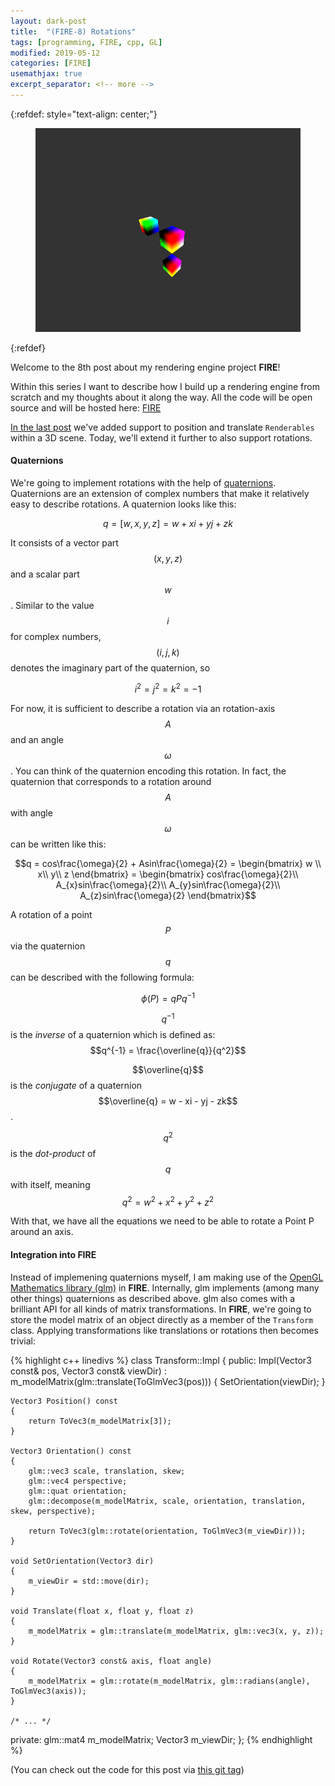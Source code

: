 ```yaml
---
layout: dark-post
title:  "(FIRE-8) Rotations"
tags: [programming, FIRE, cpp, GL]
modified: 2019-05-12
categories: [FIRE]
usemathjax: true
excerpt_separator: <!-- more -->
---
```


{:refdef: style="text-align: center;"}
<figure>
	<img src="/images/FIRE-8-CubeRotations.gif" alt="">
</figure>
{:refdef}

Welcome to the 8th post about my rendering engine project **FIRE**!

Within this series I want to describe how I build up a rendering engine from scratch and my thoughts about it along the way.
All the code will be open source and will be hosted here: [FIRE](https://github.com/markusrothe/FIRE)

[In the last post](https://www.markusrothe.dev/fire/2019/05/01/FIRE-7-Model-Matrix.html) we've added support to position and translate `Renderables` within a 3D scene.
Today, we'll extend it further to also support rotations.

<!-- more -->

#### Quaternions
We're going to implement rotations with the help of [quaternions](https://en.wikipedia.org/wiki/Quaternion).
Quaternions are an extension of complex numbers that make it relatively easy to describe rotations.
A quaternion looks like this:

$$q = [w, x, y, z] = w + xi + yj + zk$$

It consists of a vector part $$(x, y, z)$$ and a scalar part $$w$$. 
Similar to the value $$i$$ for complex numbers, $$(i, j, k)$$ denotes the imaginary part of the quaternion, so

$$i^2 = j^2 = k^2 = -1$$

For now, it is sufficient to describe a rotation via an rotation-axis $$A$$ and an angle $$\omega$$. 
You can think of the quaternion encoding this rotation.
In fact, the quaternion that corresponds to a rotation around $$A$$ with angle $$\omega$$ can be written like this:

$$q = cos\frac{\omega}{2} + Asin\frac{\omega}{2} = 
\begin{bmatrix}
w \\
x\\
y\\
z
\end{bmatrix} = 
\begin{bmatrix}
cos\frac{\omega}{2}\\
A_{x}sin\frac{\omega}{2}\\
A_{y}sin\frac{\omega}{2}\\
A_{z}sin\frac{\omega}{2}
\end{bmatrix}$$

A rotation of a point $$P$$ via the quaternion $$q$$ can be described with the following formula:

$$\phi(P) = qPq^{-1}$$

$$q^{-1}$$ is the *inverse* of a quaternion which is defined as: $$q^{-1} = \frac{\overline{q}}{q^2}$$

$$\overline{q}$$ is the *conjugate* of a quaternion $$\overline{q} = w - xi - yj - zk$$.

$$q^2$$ is the *dot-product* of $$q$$ with itself, meaning $$q^2 = w^2 + x^2 + y^2 + z^2$$

With that, we have all the equations we need to be able to rotate a Point P around an axis. 

#### Integration into **FIRE**

Instead of implemening quaternions myself, I am making use of the [OpenGL Mathematics library (glm)](https://glm.g-truc.net/0.9.9/index.html) in **FIRE**. 
Internally, glm implements (among many other things) quaternions as described above. 
glm also comes with a brilliant API for all kinds of matrix transformations.
In **FIRE**, we're going to store the model matrix of an object directly as a member of the `Transform` class. Applying transformations like translations or rotations then becomes trivial:

{% highlight c++ linedivs %}
class Transform::Impl
{
public:
    Impl(Vector3 const& pos, Vector3 const& viewDir)
        : m_modelMatrix(glm::translate(ToGlmVec3(pos)))
    {
        SetOrientation(viewDir);
    }

    Vector3 Position() const
    {
        return ToVec3(m_modelMatrix[3]);
    }

    Vector3 Orientation() const
    {
        glm::vec3 scale, translation, skew;
        glm::vec4 perspective;
        glm::quat orientation;
        glm::decompose(m_modelMatrix, scale, orientation, translation, skew, perspective);

        return ToVec3(glm::rotate(orientation, ToGlmVec3(m_viewDir)));
    }

    void SetOrientation(Vector3 dir)
    {
        m_viewDir = std::move(dir);
    }

    void Translate(float x, float y, float z)
    {
        m_modelMatrix = glm::translate(m_modelMatrix, glm::vec3(x, y, z));
    }

    void Rotate(Vector3 const& axis, float angle)
    {
        m_modelMatrix = glm::rotate(m_modelMatrix, glm::radians(angle), ToGlmVec3(axis));
    }

    /* ... */

private:
    glm::mat4 m_modelMatrix;
    Vector3 m_viewDir;
};
{% endhighlight %}


(You can check out the code for this post via [this git tag](https://github.com/markusrothe/FIRE/tree/FIRE-8))
    
